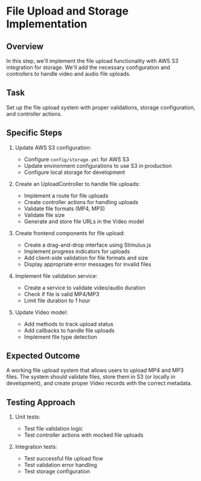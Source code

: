 # File Upload and Storage Implementation

## Overview
In this step, we'll implement the file upload functionality with AWS S3 integration for storage. We'll add the necessary configuration and controllers to handle video and audio file uploads.

## Task
Set up the file upload system with proper validations, storage configuration, and controller actions.

## Specific Steps

1. Update AWS S3 configuration:
   - Configure `config/storage.yml` for AWS S3
   - Update environment configurations to use S3 in production
   - Configure local storage for development

2. Create an UploadController to handle file uploads:
   - Implement a route for file uploads
   - Create controller actions for handling uploads
   - Validate file formats (MP4, MP3)
   - Validate file size
   - Generate and store file URLs in the Video model

3. Create frontend components for file upload:
   - Create a drag-and-drop interface using Stimulus.js
   - Implement progress indicators for uploads
   - Add client-side validation for file formats and size
   - Display appropriate error messages for invalid files

4. Implement file validation service:
   - Create a service to validate video/audio duration
   - Check if file is valid MP4/MP3
   - Limit file duration to 1 hour

5. Update Video model:
   - Add methods to track upload status
   - Add callbacks to handle file uploads
   - Implement file type detection

## Expected Outcome
A working file upload system that allows users to upload MP4 and MP3 files. The system should validate files, store them in S3 (or locally in development), and create proper Video records with the correct metadata.

## Testing Approach
1. Unit tests:
   - Test file validation logic
   - Test controller actions with mocked file uploads

2. Integration tests:
   - Test successful file upload flow
   - Test validation error handling
   - Test storage configuration 